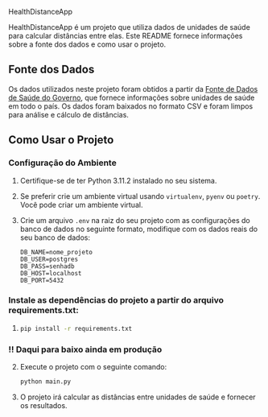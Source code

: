 HealthDistanceApp

HealthDistanceApp é um projeto que utiliza dados de unidades de saúde para calcular distâncias entre elas. Este README fornece informações sobre a fonte dos dados e como usar o projeto.

## Fonte dos Dados

Os dados utilizados neste projeto foram obtidos a partir da [Fonte de Dados de Saúde do Governo](https://exemplo.gov.br/dados-de-saude), que fornece informações sobre unidades de saúde em todo o país. Os dados foram baixados no formato CSV e foram limpos para análise e cálculo de distâncias.

## Como Usar o Projeto

### Configuração do Ambiente

1. Certifique-se de ter Python 3.11.2 instalado no seu sistema.

2. Se preferir crie um ambiente virtual usando `virtualenv`, `pyenv` ou `poetry`. Você pode criar um ambiente virtual.

3. Crie um arquivo `.env` na raiz do seu projeto com as configurações do banco de dados no seguinte formato, modifique com os dados reais do seu banco de dados:

    ```env
    DB_NAME=nome_projeto
    DB_USER=postgres
    DB_PASS=senhadb
    DB_HOST=localhost
    DB_PORT=5432

    ```

### Instale as dependências do projeto a partir do arquivo requirements.txt:

1.  ```bash
    pip install -r requirements.txt
    ```

### !! Daqui para baixo ainda em produção

2.  Execute o projeto com o seguinte comando:

    ```bash
    python main.py
    ```

3.  O projeto irá calcular as distâncias entre unidades de saúde e fornecer os resultados.
